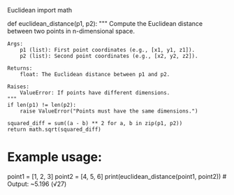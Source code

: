 Euclidean
import math

def euclidean_distance(p1, p2):
    """
    Compute the Euclidean distance between two points in n-dimensional space.
    
    Args:
        p1 (list): First point coordinates (e.g., [x1, y1, z1]).
        p2 (list): Second point coordinates (e.g., [x2, y2, z2]).
    
    Returns:
        float: The Euclidean distance between p1 and p2.
    
    Raises:
        ValueError: If points have different dimensions.
    """
    if len(p1) != len(p2):
        raise ValueError("Points must have the same dimensions.")
    
    squared_diff = sum((a - b) ** 2 for a, b in zip(p1, p2))
    return math.sqrt(squared_diff)

# Example usage:
point1 = [1, 2, 3]
point2 = [4, 5, 6]
print(euclidean_distance(point1, point2))  # Output: ~5.196 (√27)
    
   
